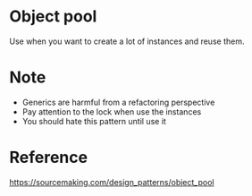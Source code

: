 # Object pool
Use when you want to create a lot of instances and reuse them.

# Note
- Generics are harmful from a refactoring perspective
- Pay attention to the lock when use the instances
- You should hate this pattern until use it

# Reference
<https://sourcemaking.com/design_patterns/object_pool>